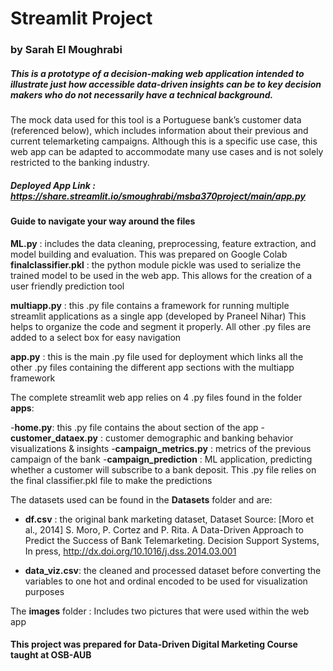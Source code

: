 # Streamlit Project 
### by Sarah El Moughrabi

##### This is a prototype of a decision-making web application intended to illustrate just how accessible data-driven insights can be to key decision makers who do not necessarily have a technical background. 

The mock data used for this tool is a Portuguese bank’s customer data (referenced below), which includes information about their previous and current telemarketing campaigns. Although this is a specific use case, this web app can be adapted to accommodate many use cases and is not solely restricted to the banking industry.

##### Deployed App Link : https://share.streamlit.io/smoughrabi/msba370project/main/app.py 


#### Guide to navigate your way around the files

**ML.py** : includes the data cleaning, preprocessing, feature extraction, and model building and evaluation. This was prepared on Google Colab
**finalclassifier.pkl** : the python module pickle was used to serialize the trained model to be used in the web app. This allows for the creation of a user friendly prediction tool

**multiapp.py** : this .py file contains a framework for running multiple streamlit applications as a single app (developed by Praneel Nihar) This helps to organize the code and segment it properly. All other .py files are added to a select box for easy navigation

**app.py** : this is the main .py file used for deployment which links all the other .py files containing the different app sections with the multiapp framework

The complete streamlit web app relies on 4 .py files found in the folder **apps**: 

-**home.py**: this .py file contains the about section of the app
-**customer_dataex.py** : customer demographic and banking behavior visualizations & insights
-**campaign_metrics.py** : metrics of the previous campaign of the bank
-**campaign_prediction** : ML application, predicting whether a customer will subscribe to a bank deposit. This .py file relies on the final classifier.pkl file to make the predictions 


The datasets used can be found in the **Datasets** folder and are: 

- **df.csv** : the original bank marketing dataset, Dataset Source: [Moro et al., 2014] S. Moro, P. Cortez and P. Rita. A Data-Driven Approach to Predict the Success of Bank Telemarketing. Decision Support Systems, In press, http://dx.doi.org/10.1016/j.dss.2014.03.001

- **data_viz.csv**: the cleaned and processed dataset before converting the variables to one hot and ordinal encoded to be used for visualization purposes

The **images** folder : Includes two pictures that were used within the web app 

#### This project was prepared for Data-Driven Digital Marketing Course taught at OSB-AUB

